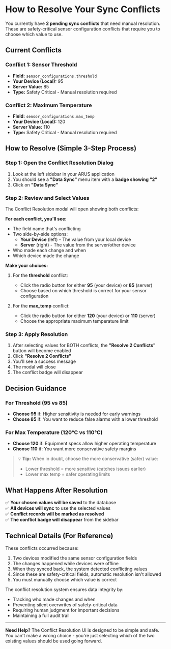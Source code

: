 # How to Resolve Your Sync Conflicts

You currently have **2 pending sync conflicts** that need manual resolution. These are safety-critical sensor configuration conflicts that require you to choose which value to use.

## Current Conflicts

### Conflict 1: Sensor Threshold
- **Field:** `sensor_configurations.threshold`
- **Your Device (Local):** 95
- **Server Value:** 85
- **Type:** Safety Critical - Manual resolution required

### Conflict 2: Maximum Temperature
- **Field:** `sensor_configurations.max_temp`  
- **Your Device (Local):** 120
- **Server Value:** 110
- **Type:** Safety Critical - Manual resolution required

## How to Resolve (Simple 3-Step Process)

### Step 1: Open the Conflict Resolution Dialog
1. Look at the left sidebar in your ARUS application
2. You should see a **"Data Sync"** menu item with a **badge showing "2"**
3. Click on **"Data Sync"**

### Step 2: Review and Select Values
The Conflict Resolution modal will open showing both conflicts:

**For each conflict, you'll see:**
- The field name that's conflicting
- Two side-by-side options:
  - **Your Device** (left) - The value from your local device
  - **Server** (right) - The value from the server/other device
- Who made each change and when
- Which device made the change

**Make your choices:**
1. For the **threshold** conflict:
   - Click the radio button for either **95** (your device) or **85** (server)
   - Choose based on which threshold is correct for your sensor configuration

2. For the **max_temp** conflict:
   - Click the radio button for either **120** (your device) or **110** (server)
   - Choose the appropriate maximum temperature limit

### Step 3: Apply Resolution
1. After selecting values for BOTH conflicts, the **"Resolve 2 Conflicts"** button will become enabled
2. Click **"Resolve 2 Conflicts"**
3. You'll see a success message
4. The modal will close
5. The conflict badge will disappear

## Decision Guidance

### For Threshold (95 vs 85)
- **Choose 95** if: Higher sensitivity is needed for early warnings
- **Choose 85** if: You want to reduce false alarms with a lower threshold

### For Max Temperature (120°C vs 110°C)
- **Choose 120** if: Equipment specs allow higher operating temperature
- **Choose 110** if: You want more conservative safety margins

> 💡 **Tip:** When in doubt, choose the more conservative (safer) value:
> - Lower threshold = more sensitive (catches issues earlier)
> - Lower max temp = safer operating limits

## What Happens After Resolution

✅ **Your chosen values will be saved** to the database  
✅ **All devices will sync** to use the selected values  
✅ **Conflict records will be marked as resolved**  
✅ **The conflict badge will disappear** from the sidebar  

## Technical Details (For Reference)

These conflicts occurred because:
1. Two devices modified the same sensor configuration fields
2. The changes happened while devices were offline
3. When they synced back, the system detected conflicting values
4. Since these are safety-critical fields, automatic resolution isn't allowed
5. You must manually choose which value is correct

The conflict resolution system ensures data integrity by:
- Tracking who made changes and when
- Preventing silent overwrites of safety-critical data
- Requiring human judgment for important decisions
- Maintaining a full audit trail

---

**Need Help?** The Conflict Resolution UI is designed to be simple and safe. You can't make a wrong choice - you're just selecting which of the two existing values should be used going forward.
